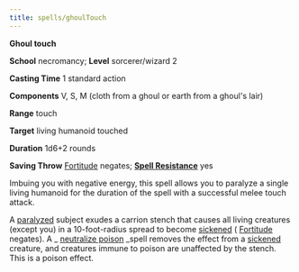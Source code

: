 ```yaml
---
title: spells/ghoulTouch
---
```

 **Ghoul touch**

**School** necromancy; **Level** sorcerer/wizard 2

**Casting Time** 1 standard action

**Components** V, S, M (cloth from a ghoul or earth from a ghoul's lair)

**Range** touch

**Target** living humanoid touched

**Duration** 1d6+2 rounds

**Saving Throw** [Fortitude](../combat#_fortitude) negates; **[Spell Resistance](../glossary#_spell-resistance)** yes

Imbuing you with negative energy, this spell allows you to paralyze a single living humanoid for the duration of the spell with a successful melee touch attack.

A [paralyzed](../glossary#_paralyzed) subject exudes a carrion stench that causes all living creatures (except you) in a 10-foot-radius spread to become [sickened](../glossary#_sickened) ( [Fortitude](../combat#_fortitude) negates). A _ [neutralize poison](neutralizePoison#_neutralize-poison) _spell removes the effect from a [sickened](../glossary#_sickened) creature, and creatures immune to poison are unaffected by the stench. This is a poison effect.

